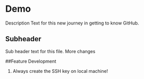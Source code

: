 # Demo

Description Text for this new journey in getting to know GitHub.

## Subheader
Sub header text for this file. More changes

##Feature Development

1. Always create the SSH key on local machine!